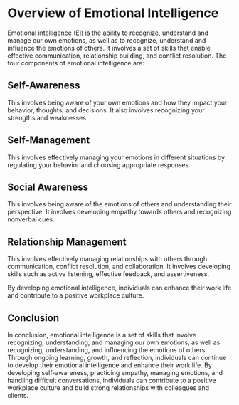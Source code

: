 # Overview of Emotional Intelligence

Emotional intelligence (EI) is the ability to recognize, understand and manage our own emotions, as well as to recognize, understand and influence the emotions of others. It involves a set of skills that enable effective communication, relationship building, and conflict resolution. The four components of emotional intelligence are:

## Self-Awareness

This involves being aware of your own emotions and how they impact your behavior, thoughts, and decisions. It also involves recognizing your strengths and weaknesses.

## Self-Management

This involves effectively managing your emotions in different situations by regulating your behavior and choosing appropriate responses.

## Social Awareness

This involves being aware of the emotions of others and understanding their perspective. It involves developing empathy towards others and recognizing nonverbal cues.

## Relationship Management

This involves effectively managing relationships with others through communication, conflict resolution, and collaboration. It involves developing skills such as active listening, effective feedback, and assertiveness.

By developing emotional intelligence, individuals can enhance their work life and contribute to a positive workplace culture.

Conclusion
----------

In conclusion, emotional intelligence is a set of skills that involve recognizing, understanding, and managing our own emotions, as well as recognizing, understanding, and influencing the emotions of others. Through ongoing learning, growth, and reflection, individuals can continue to develop their emotional intelligence and enhance their work life. By developing self-awareness, practicing empathy, managing emotions, and handling difficult conversations, individuals can contribute to a positive workplace culture and build strong relationships with colleagues and clients.
